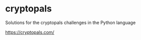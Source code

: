 # cryptopals
Solutions for the cryptopals challenges in the Python language

https://cryptopals.com/
